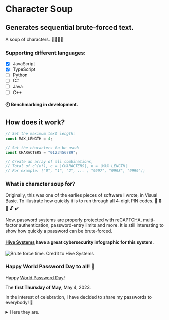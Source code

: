 # Character Soup

## Generates sequential brute-forced text.

A soup of characters. :tomato::corn::stew::cake:

### Supporting different languages:

- [x] JavaScript
- [x] TypeScript
- [ ] Python
- [ ] C#
- [ ] Java
- [ ] C++

#### :clock1: Benchmarking in development.

## How does it work?

```javascript
// Set the maximum text length:
const MAX_LENGTH = 4;

// Set the characters to be used:
const CHARACTERS = "0123456789";

// Create an array of all combinations,
// Total of c^(n!), c = |CHARACTERS|, n = |MAX_LENGTH|
// For example: ["0", "1", "2", ... , "9997", "9998", "9999"];
```

### What is character soup for?

Originally, this was one of the earlies pieces of software I wrote, in Visual Basic.
To illustrate how quickly it is to run through all 4-digit PIN codes.
:no_entry_sign: :lock: :key: :unlock: :heavy_check_mark:

Now, password systems are properly protected with reCAPTCHA, multi-factor authentication, password-entry limits and more.
It is still interesting to show how quickly a password can be brute-forced.

#### [Hive Systems](https://www.hivesystems.io/) have a great cybersecurity infographic for this system.

![Brute force time. Credit to Hive Systems](https://user-images.githubusercontent.com/53222142/203083902-36696cc8-f3bb-4b23-9a42-643856ac5125.png)

### Happy World Password Day to all! :calendar:

Happy [World Password Day](https://nationaltoday.com/world-password-day/)!

The **first Thursday of May**, May 4, 2023.

In the interest of celebration,
I have decided to share my passwords to everybody! :balloon:

<details>
<summary>Here they are.</summary>

![correcthorsebatterystaple. Credit to XKCD](https://imgs.xkcd.com/comics/password_strength.png)

Not really.
But [XKCD](https://xkcd.com/936/ "There is an XKCD comic for everything") is always fun.
It is a good reminder to ensure:

- :lock: Your passwords are unique across all services.
- :lock: Your passwords aren't all "password".
- :lock: You are using multi-factor authentication where possible.

</details>
